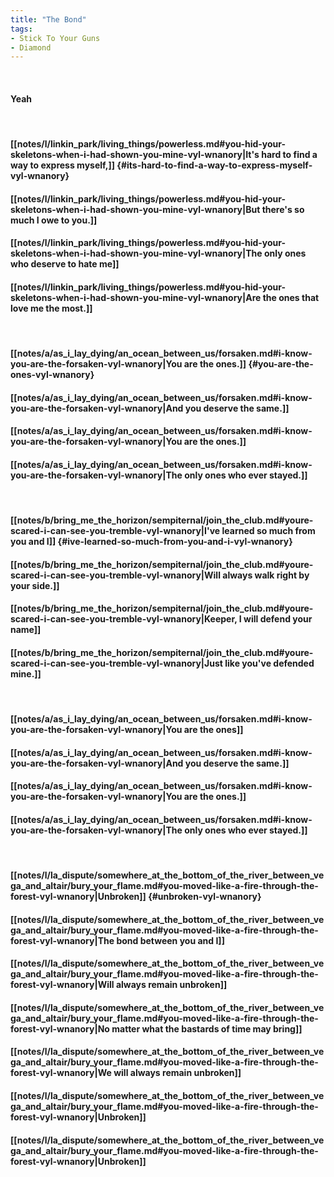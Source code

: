 ```yaml
---
title: "The Bond"
tags:
- Stick To Your Guns
- Diamond
---
```

&nbsp;
#### Yeah
&nbsp;
#### [[notes/l/linkin_park/living_things/powerless.md#you-hid-your-skeletons-when-i-had-shown-you-mine-vyl-wnanory|It's hard to find a way to express myself,]] {#its-hard-to-find-a-way-to-express-myself-vyl-wnanory}
#### [[notes/l/linkin_park/living_things/powerless.md#you-hid-your-skeletons-when-i-had-shown-you-mine-vyl-wnanory|But there's so much I owe to you.]]
#### [[notes/l/linkin_park/living_things/powerless.md#you-hid-your-skeletons-when-i-had-shown-you-mine-vyl-wnanory|The only ones who deserve to hate me]]
#### [[notes/l/linkin_park/living_things/powerless.md#you-hid-your-skeletons-when-i-had-shown-you-mine-vyl-wnanory|Are the ones that love me the most.]]
&nbsp;
#### [[notes/a/as_i_lay_dying/an_ocean_between_us/forsaken.md#i-know-you-are-the-forsaken-vyl-wnanory|You are the ones.]] {#you-are-the-ones-vyl-wnanory}
#### [[notes/a/as_i_lay_dying/an_ocean_between_us/forsaken.md#i-know-you-are-the-forsaken-vyl-wnanory|And you deserve the same.]]
#### [[notes/a/as_i_lay_dying/an_ocean_between_us/forsaken.md#i-know-you-are-the-forsaken-vyl-wnanory|You are the ones.]]
#### [[notes/a/as_i_lay_dying/an_ocean_between_us/forsaken.md#i-know-you-are-the-forsaken-vyl-wnanory|The only ones who ever stayed.]]
&nbsp;
#### [[notes/b/bring_me_the_horizon/sempiternal/join_the_club.md#youre-scared-i-can-see-you-tremble-vyl-wnanory|I've learned so much from you and I]] {#ive-learned-so-much-from-you-and-i-vyl-wnanory}
#### [[notes/b/bring_me_the_horizon/sempiternal/join_the_club.md#youre-scared-i-can-see-you-tremble-vyl-wnanory|Will always walk right by your side.]]
#### [[notes/b/bring_me_the_horizon/sempiternal/join_the_club.md#youre-scared-i-can-see-you-tremble-vyl-wnanory|Keeper, I will defend your name]]
#### [[notes/b/bring_me_the_horizon/sempiternal/join_the_club.md#youre-scared-i-can-see-you-tremble-vyl-wnanory|Just like you've defended mine.]]
&nbsp;
#### [[notes/a/as_i_lay_dying/an_ocean_between_us/forsaken.md#i-know-you-are-the-forsaken-vyl-wnanory|You are the ones]]
#### [[notes/a/as_i_lay_dying/an_ocean_between_us/forsaken.md#i-know-you-are-the-forsaken-vyl-wnanory|And you deserve the same.]]
#### [[notes/a/as_i_lay_dying/an_ocean_between_us/forsaken.md#i-know-you-are-the-forsaken-vyl-wnanory|You are the ones.]]
#### [[notes/a/as_i_lay_dying/an_ocean_between_us/forsaken.md#i-know-you-are-the-forsaken-vyl-wnanory|The only ones who ever stayed.]]
&nbsp;
#### [[notes/l/la_dispute/somewhere_at_the_bottom_of_the_river_between_vega_and_altair/bury_your_flame.md#you-moved-like-a-fire-through-the-forest-vyl-wnanory|Unbroken]] {#unbroken-vyl-wnanory}
#### [[notes/l/la_dispute/somewhere_at_the_bottom_of_the_river_between_vega_and_altair/bury_your_flame.md#you-moved-like-a-fire-through-the-forest-vyl-wnanory|The bond between you and I]]
#### [[notes/l/la_dispute/somewhere_at_the_bottom_of_the_river_between_vega_and_altair/bury_your_flame.md#you-moved-like-a-fire-through-the-forest-vyl-wnanory|Will always remain unbroken]]
#### [[notes/l/la_dispute/somewhere_at_the_bottom_of_the_river_between_vega_and_altair/bury_your_flame.md#you-moved-like-a-fire-through-the-forest-vyl-wnanory|No matter what the bastards of time may bring]]
#### [[notes/l/la_dispute/somewhere_at_the_bottom_of_the_river_between_vega_and_altair/bury_your_flame.md#you-moved-like-a-fire-through-the-forest-vyl-wnanory|We will always remain unbroken]]
#### [[notes/l/la_dispute/somewhere_at_the_bottom_of_the_river_between_vega_and_altair/bury_your_flame.md#you-moved-like-a-fire-through-the-forest-vyl-wnanory|Unbroken]]
#### [[notes/l/la_dispute/somewhere_at_the_bottom_of_the_river_between_vega_and_altair/bury_your_flame.md#you-moved-like-a-fire-through-the-forest-vyl-wnanory|Unbroken]]

